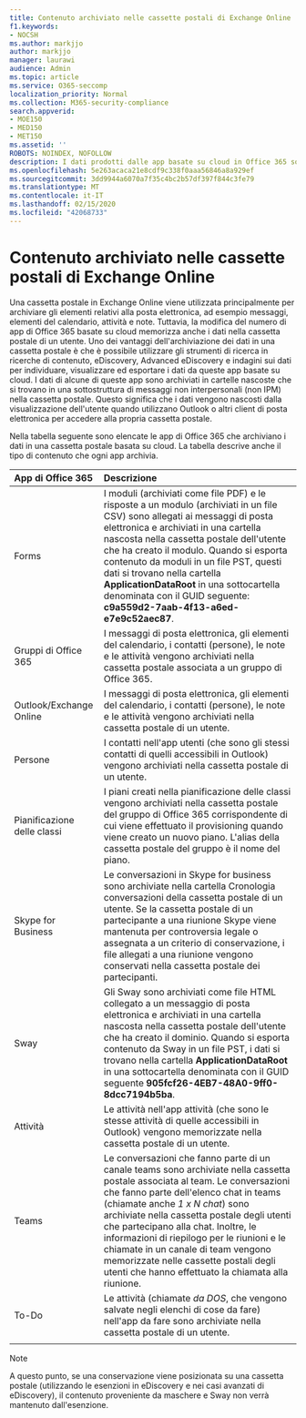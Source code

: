 ```yaml
---
title: Contenuto archiviato nelle cassette postali di Exchange Online
f1.keywords:
- NOCSH
ms.author: markjjo
author: markjjo
manager: laurawi
audience: Admin
ms.topic: article
ms.service: O365-seccomp
localization_priority: Normal
ms.collection: M365-security-compliance
search.appverid:
- MOE150
- MED150
- MET150
ms.assetid: ''
ROBOTS: NOINDEX, NOFOLLOW
description: I dati prodotti dalle app basate su cloud in Office 365 sono archiviati in una cassetta postale di Exchange Online di un utente nel cloud Microsoft.
ms.openlocfilehash: 5e263acaca21e8cdf9c338f0aaa56846a8a929ef
ms.sourcegitcommit: 3dd9944a6070a7f35c4bc2b57df397f844c3fe79
ms.translationtype: MT
ms.contentlocale: it-IT
ms.lasthandoff: 02/15/2020
ms.locfileid: "42068733"
---
```

# <a name="content-stored-in-exchange-online-mailboxes"></a>Contenuto archiviato nelle cassette postali di Exchange Online

Una cassetta postale in Exchange Online viene utilizzata principalmente per archiviare gli elementi relativi alla posta elettronica, ad esempio messaggi, elementi del calendario, attività e note. Tuttavia, la modifica del numero di app di Office 365 basate su cloud memorizza anche i dati nella cassetta postale di un utente. Uno dei vantaggi dell'archiviazione dei dati in una cassetta postale è che è possibile utilizzare gli strumenti di ricerca in ricerche di contenuto, eDiscovery, Advanced eDiscovery e indagini sui dati per individuare, visualizzare ed esportare i dati da queste app basate su cloud. I dati di alcune di queste app sono archiviati in cartelle nascoste che si trovano in una sottostruttura di messaggi non interpersonali (non IPM) nella cassetta postale. Questo significa che i dati vengono nascosti dalla visualizzazione dell'utente quando utilizzano Outlook o altri client di posta elettronica per accedere alla propria cassetta postale.

Nella tabella seguente sono elencate le app di Office 365 che archiviano i dati in una cassetta postale basata su cloud. La tabella descrive anche il tipo di contenuto che ogni app archivia.

|App di Office 365  |Descrizione  |
|:---------|:---------|
|Forms     <br/> |I moduli (archiviati come file PDF) e le risposte a un modulo (archiviati in un file CSV) sono allegati ai messaggi di posta elettronica e archiviati in una cartella nascosta nella cassetta postale dell'utente che ha creato il modulo. Quando si esporta contenuto da moduli in un file PST, questi dati si trovano nella cartella **ApplicationDataRoot** in una sottocartella denominata con il GUID seguente: **c9a559d2-7aab-4f13-a6ed-e7e9c52aec87**.        <br/> |
|Gruppi di Office 365    <br/>|  I messaggi di posta elettronica, gli elementi del calendario, i contatti (persone), le note e le attività vengono archiviati nella cassetta postale associata a un gruppo di Office 365.       <br/> |
|Outlook/Exchange Online<br/>|  I messaggi di posta elettronica, gli elementi del calendario, i contatti (persone), le note e le attività vengono archiviati nella cassetta postale di un utente.       <br/> |
|Persone    <br/> |  I contatti nell'app utenti (che sono gli stessi contatti di quelli accessibili in Outlook) vengono archiviati nella cassetta postale di un utente.      <br/> |
|Pianificazione delle classi     <br/> |   I piani creati nella pianificazione delle classi vengono archiviati nella cassetta postale del gruppo di Office 365 corrispondente di cui viene effettuato il provisioning quando viene creato un nuovo piano. L'alias della cassetta postale del gruppo è il nome del piano.      <br/> |
|Skype for Business    <br/>  | Le conversazioni in Skype for business sono archiviate nella cartella Cronologia conversazioni della cassetta postale di un utente. Se la cassetta postale di un partecipante a una riunione Skype viene mantenuta per controversia legale o assegnata a un criterio di conservazione, i file allegati a una riunione vengono conservati nella cassetta postale dei partecipanti.         <br/> |
|Sway     <br/> |  Gli Sway sono archiviati come file HTML collegato a un messaggio di posta elettronica e archiviati in una cartella nascosta nella cassetta postale dell'utente che ha creato il dominio. Quando si esporta contenuto da Sway in un file PST, i dati si trovano nella cartella **ApplicationDataRoot** in una sottocartella denominata con il GUID seguente **905fcf26-4EB7-48A0-9ff0-8dcc7194b5ba**.       <br/> |
|Attività    <br/> |  Le attività nell'app attività (che sono le stesse attività di quelle accessibili in Outlook) vengono memorizzate nella cassetta postale di un utente.       <br/> |
|Teams    <br/>  |Le conversazioni che fanno parte di un canale teams sono archiviate nella cassetta postale associata al team. Le conversazioni che fanno parte dell'elenco chat in teams (chiamate anche *1 x N chat*) sono archiviate nella cassetta postale degli utenti che partecipano alla chat. Inoltre, le informazioni di riepilogo per le riunioni e le chiamate in un canale di team vengono memorizzate nelle cassette postali degli utenti che hanno effettuato la chiamata alla riunione. <br/> | 
|To-Do  <br/> | Le attività (chiamate *da DOS*, che vengono salvate negli elenchi di cose da fare) nell'app da fare sono archiviate nella cassetta postale di un utente.        <br/> |
||||

> [!NOTE]
> A questo punto, se una conservazione viene posizionata su una cassetta postale (utilizzando le esenzioni in eDiscovery e nei casi avanzati di eDiscovery), il contenuto proveniente da maschere e Sway non verrà mantenuto dall'esenzione. 
